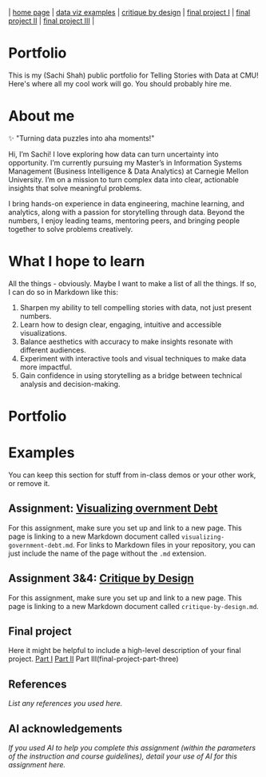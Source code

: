 | [home page](https://cmustudent.github.io/tswd-portfolio-templates/) | [data viz examples](dataviz-examples) | [critique by design](critique-by-design) | [final project I](final-project-part-one) | [final project II](final-project-part-two) | [final project III](final-project-part-three) |

# Portfolio
This is my (Sachi Shah) public portfolio for Telling Stories with Data at CMU!  Here's where all my cool work will go.  You should probably hire me. 

# About me
✨ "Turning data puzzles into aha moments!" 

Hi, I’m Sachi!
I love exploring how data can turn uncertainty into opportunity. I’m currently pursuing my Master’s in Information Systems Management (Business Intelligence & Data Analytics) at Carnegie Mellon University. I’m on a mission to turn complex data into clear, actionable insights that solve meaningful problems.

I bring hands-on experience in data engineering, machine learning, and analytics, along with a passion for storytelling through data. Beyond the numbers, I enjoy leading teams, mentoring peers, and bringing people together to solve problems creatively.

# What I hope to learn
All the things - obviously. Maybe I want to make a list of all the things.  If so, I can do so in Markdown like this: 

1. Sharpen my ability to tell compelling stories with data, not just present numbers.
2. Learn how to design clear, engaging, intuitive and accessible visualizations.
3. Balance aesthetics with accuracy to make insights resonate with different audiences.
4. Experiment with interactive tools and visual techniques to make data more impactful.
5. Gain confidence in using storytelling as a bridge between technical analysis and decision-making.

# Portfolio

# Examples
You can keep this section for stuff from in-class demos or your other work, or remove it. 

## Assignment: [Visualizing overnment Debt](visualizing-government-debt)
For this assignment, make sure you set up and link to a new page.  This page is linking to a new Markdown document called `visualizing-government-debt.md`.  For links to Markdown files in your repository, you can just include the name of the page without the `.md` extension. 

## Assignment 3&4: [Critique by Design](critique-by-design)
For this assignment, make sure you set up and link to a new page.  This page is linking to a new Markdown document called `critique-by-design.md`.  

## Final project
Here it might be helpful to include a high-level description of your final project. 
[Part I](final-project-part-one)
[Part II](final-project-part-two)
Part III(final-project-part-three)

## References
_List any references you used here._

## AI acknowledgements
_If you used AI to help you complete this assignment (within the parameters of the instruction and course guidelines), detail your use of AI for this assignment here._

